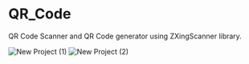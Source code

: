 # QR_Code
 QR Code Scanner and QR Code generator using ZXingScanner library.

![New Project (1)](https://user-images.githubusercontent.com/56721931/167664302-98a92db1-242b-4877-9683-a69749f253ef.png)
![New Project (2)](https://user-images.githubusercontent.com/56721931/167666263-8131ee97-b958-4867-941e-83196640724f.png)
